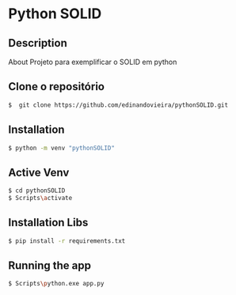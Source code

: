 # Python SOLID

## Description

About
Projeto para exemplificar o SOLID em python

## Clone o repositório

```sh
$  git clone https://github.com/edinandovieira/pythonSOLID.git
```

## Installation

```sh
$ python -m venv "pythonSOLID"
```

## Active Venv

```sh
$ cd pythonSOLID
$ Scripts\activate
```

## Installation Libs

```sh
$ pip install -r requirements.txt
```

## Running the app

```sh
$ Scripts\python.exe app.py
```